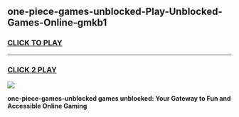 
## one-piece-games-unblocked-Play-Unblocked-Games-Online-gmkb1
<h3>
<a href="https://premium76.site?title=one-piece-games-unblocked&ref=24A">CLICK TO PLAY</a></h3>
<hr>

<h3>
<a href="https://premium76.site?title=one-piece-games-unblocked&ref=24A">CLICK 2 PLAY</a>
  
</h3>

<a href="https://premium76.site?title=one-piece-games-unblocked&ref=24A"><img src="https://clearcache.store/games.png"></a>


**one-piece-games-unblocked games unblocked: Your Gateway to Fun and Accessible Online Gaming**
